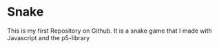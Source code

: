 # Snake
This is my first Repository on Github. It is a snake game that I made with Javascript and the p5-library
